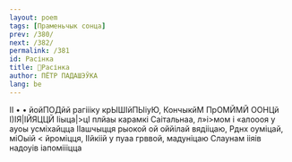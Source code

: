 ```yaml
---
layout: poem
tags: [Праменьчык сонца]
prev: /380/
next: /382/
permalink: /381
id: Расінка
title: 🚧Расінка
author: ПЁТР ПАДАШЭЎКА
lang: be
---
```



II • • йойПОДйй рагіііку крЫШІйПЫіуЮ, КончыкйМ ПрОМЙМЙ ООНЦй І)ІЯ|ІЙЯЦЦЙ Ііыца|>цІ плйаы карамкі Саітальнаа, л»і>мом і «алоооя у ауоы усміхайцца
ІІашчыцця рыокой ой оййілай вядііцаю, Рднх оуміцай, міОыій < йроміцця, IІйкіій у пуаа грввой, мадуніцаю Слаунам ііяів надоуів іапоміііцца
